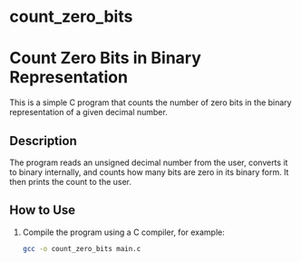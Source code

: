 # count_zero_bits
# Count Zero Bits in Binary Representation

This is a simple C program that counts the number of zero bits in the binary representation of a given decimal number.

## Description

The program reads an unsigned decimal number from the user, converts it to binary internally, and counts how many bits are zero in its binary form. It then prints the count to the user.

## How to Use

1. Compile the program using a C compiler, for example:
   ```bash
   gcc -o count_zero_bits main.c
